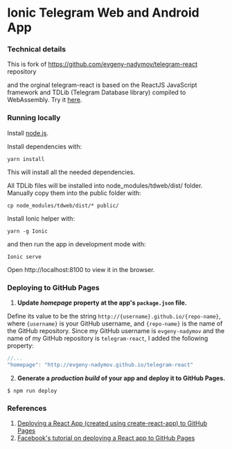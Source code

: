 # Ionic Telegram Web and Android App

### Technical details

This is fork of https://github.com/evgeny-nadymov/telegram-react repository

and the orginal telegram-react is based on the ReactJS JavaScript framework and TDLib (Telegram Database library) compiled to WebAssembly. Try it [here](https://evgeny-nadymov.github.io/telegram-react/).

### Running locally
Install [node.js](http://nodejs.org/).

Install dependencies with:

```lang=bash
yarn install
```

This will install all the needed dependencies.

All TDLib files will be installed into node_modules/tdweb/dist/ folder. Manually copy them into the public folder with:

```lang=bash
cp node_modules/tdweb/dist/* public/
```
Install Ionic helper with:

```lang=bash
yarn -g Ionic
```
and then run the app in development mode with:

```lang=bash
Ionic serve
```

Open http://localhost:8100 to view it in the browser.

### Deploying to GitHub Pages

1. **Update *homepage* property at the app's `package.json` file.**

Define its value to be the string `http://{username}.github.io/{repo-name}`, where `{username}` is your GitHub username, and `{repo-name}` is the name of the GitHub repository. Since my GitHub username is `evgeny-nadymov` and the name of my GitHub repository is `telegram-react`, I added the following property:
    
```js
//...
"homepage": "http://evgeny-nadymov.github.io/telegram-react"
```
    
2. **Generate a *production build* of your app and deploy it to GitHub Pages.**

```
$ npm run deploy
```
### References

1. [Deploying a React App (created using create-react-app) to GitHub Pages](https://github.com/gitname/react-gh-pages)
2. [Facebook's tutorial on deploying a React app to GitHub Pages](https://github.com/facebookincubator/create-react-app/blob/master/packages/react-scripts/template/README.md#github-pages)
